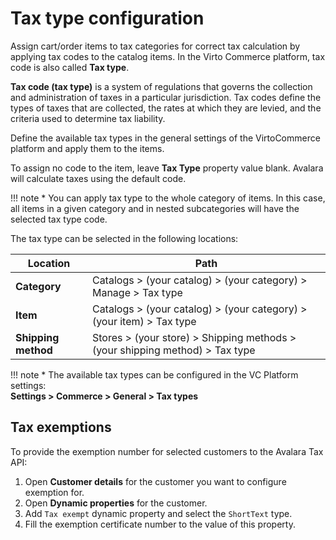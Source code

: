 # Tax type configuration

Assign cart/order items to tax categories for correct tax calculation by applying tax codes to the catalog items. In the Virto Commerce platform, tax code is also called **Tax type**. 

**Tax code (tax type)** is a system of regulations that governs the collection and administration of taxes in a particular jurisdiction. Tax codes define the types of taxes that are collected, the rates at which they are levied, and the criteria used to determine tax liability.

Define the available tax types in the general settings of the VirtoCommerce platform and apply them to the items. 

To assign no code to the item, leave **Tax Type** property value blank. Avalara will calculate taxes using the default code. 

!!! note
    * You can apply tax type to the whole category of items. In this case, all items in a given category and in nested subcategories will have the selected tax type code.

The tax type can be selected in the following locations:

| Location            | Path                                                                         |
|---------------------|------------------------------------------------------------------------------|
| **Category**        | Catalogs > (your catalog) > (your category) > Manage > Tax type              |
| **Item**            | Catalogs > (your catalog) > (your category) > (your item) > Tax type         |
| **Shipping method** | Stores > (your store) > Shipping methods > (your shipping method) > Tax type |

!!! note
    * The available tax types can be configured in the VC Platform settings:<br>
     **Settings > Commerce > General > Tax types**

## Tax exemptions

To provide the exemption number for selected customers to the Avalara Tax API:

1. Open **Customer details** for the customer you want to configure exemption for.
1. Open **Dynamic properties** for the customer.
1. Add `Tax exempt` dynamic property and select the `ShortText` type.
1. Fill the exemption certificate number to the value of this property.